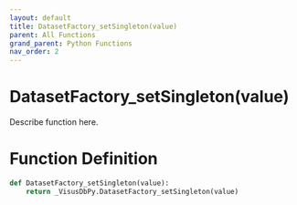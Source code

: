 ```yaml
---
layout: default
title: DatasetFactory_setSingleton(value)
parent: All Functions
grand_parent: Python Functions
nav_order: 2
---
```


# DatasetFactory_setSingleton(value)

Describe function here.

# Function Definition

```python
def DatasetFactory_setSingleton(value):
    return _VisusDbPy.DatasetFactory_setSingleton(value)
```
